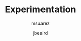 ---
layout: post
title: "Experimentation"
issue: 22
volume: 1
author:
  - msuarez
  - jbeaird
image: "https://gallery.mailchimp.com/7e093c5cf4/images/issue_22.1.gif"
link: "http://us5.campaign-archive1.com/?awesome=no&u=7e093c5cf4&id=48b8f308cb"
---
